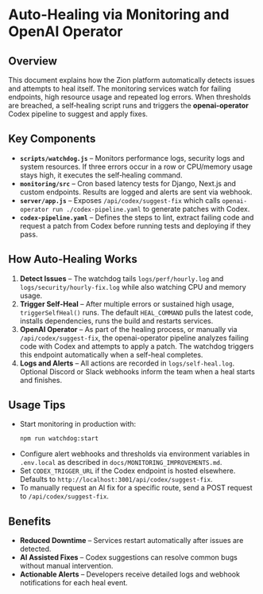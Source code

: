 # Auto-Healing via Monitoring and OpenAI Operator

## Overview
This document explains how the Zion platform automatically detects issues and attempts to heal itself. The monitoring services watch for failing endpoints, high resource usage and repeated log errors. When thresholds are breached, a self‑healing script runs and triggers the **openai-operator** Codex pipeline to suggest and apply fixes.

## Key Components
- **`scripts/watchdog.js`** – Monitors performance logs, security logs and system resources. If three errors occur in a row or CPU/memory usage stays high, it executes the self‑healing command.
- **`monitoring/src`** – Cron based latency tests for Django, Next.js and custom endpoints. Results are logged and alerts are sent via webhook.
- **`server/app.js`** – Exposes `/api/codex/suggest-fix` which calls `openai-operator run ./codex-pipeline.yaml` to generate patches with Codex.
- **`codex-pipeline.yaml`** – Defines the steps to lint, extract failing code and request a patch from Codex before running tests and deploying if they pass.

## How Auto‑Healing Works
1. **Detect Issues** – The watchdog tails `logs/perf/hourly.log` and `logs/security/hourly-fix.log` while also watching CPU and memory usage.
2. **Trigger Self‑Heal** – After multiple errors or sustained high usage, `triggerSelfHeal()` runs. The default `HEAL_COMMAND` pulls the latest code, installs dependencies, runs the build and restarts services.
3. **OpenAI Operator** – As part of the healing process, or manually via `/api/codex/suggest-fix`, the openai-operator pipeline analyzes failing code with Codex and attempts to apply a patch. The watchdog triggers this endpoint automatically when a self-heal completes.
4. **Logs and Alerts** – All actions are recorded in `logs/self-heal.log`. Optional Discord or Slack webhooks inform the team when a heal starts and finishes.

## Usage Tips
- Start monitoring in production with:
  ```bash
  npm run watchdog:start
  ```
- Configure alert webhooks and thresholds via environment variables in `.env.local` as described in `docs/MONITORING_IMPROVEMENTS.md`.
- Set `CODEX_TRIGGER_URL` if the Codex endpoint is hosted elsewhere. Defaults to `http://localhost:3001/api/codex/suggest-fix`.
- To manually request an AI fix for a specific route, send a POST request to `/api/codex/suggest-fix`.

## Benefits
- **Reduced Downtime** – Services restart automatically after issues are detected.
- **AI Assisted Fixes** – Codex suggestions can resolve common bugs without manual intervention.
- **Actionable Alerts** – Developers receive detailed logs and webhook notifications for each heal event.

